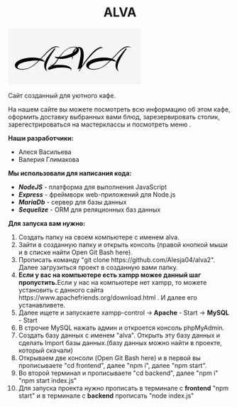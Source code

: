 <h1 align="center">ALVA</h1>
<img  width='300px' src="https://github.com/Alesja04/alva2/blob/master/frontend/public/img/logo.png"</img>
<p>Сайт созданный для уютного кафе.</p>
<p>На нашем сайте вы можете посмотреть всю информацию об этом кафе, оформить доставку выбранных вами блюд, зарезервировать столик, зарегестрироваться на мастерклассы и посмотреть меню .</p>
<p><b>Наши разработчики:</b> 
<ul>
  <li>Алеся Васильева</li>
  <li>Валерия Глимакова</li>
</ul>
</p>

<p><b>Мы использовали для написания кода:</b> 
<ul>
  <li><b><i>NodeJS</i></b> - платформа для выполнения JavaScript</li>
  <li><b><i>Express</i></b> - фреймворк web-приложений для Node.js</li>
  <li><b><i>MariaDb</i></b> - сервер для базы данных</li>
  <li><b><i>Sequelize</i></b> - ORM для реляционных баз данных</li>
</ul>
</p>

<p>
  <b>Для запуска вам нужно:</b>
  <ol>
  <li>Создать папку на своем компьютере с именем alva.</li>
  <li>Зайти в созданную папку и открыть консоль (правой кнопкой мыши и в списке найти Open Git Bash here).</li>
  <li>Прописать команду "git clone https://github.com/Alesja04/alva2". Далее загрузиться проект в созданную вами папку.</li>
  <li><b>Если у вас на компьютере есть xampp можее данный шаг пропустить.</b>Если у нас на компьютере нет xampp, то можете установить с данного сайта https://www.apachefriends.org/download.html . И далее его устанавливете.</li>
  <li>Далее ищете и запускаете xampp-control -><b> Apache</b> - Start -> <b>MySQL</b> - Start</li>
  <li>В строчке MySQL нажать админ и откроется консоль phpMyAdmin.</li>
  <li>Создать базу данных с именем "alva". Открыть эту базу данных и сделать Import базы данных.(базу данных можно найти в проекте, который скачали)</li> 
  <li>Открываем две консоли (Open Git Bash here) и в первой вы прописываете "cd frontend", далее "npm i", далее "npm start".</li>
  <li>Во второй терминал и прописываете "cd backend", далее "npm i" "npm start index.js"</li>
  <li>Для запуска проекта нужно прописать в терминале c <b>frontend</b> "npm start" и в терминале с <b>backend</b> прописать "node index.js"</li>
</ol>
</p>

  
